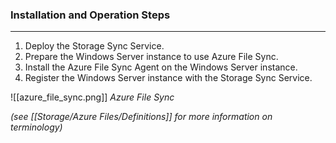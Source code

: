 ### Installation and Operation Steps
---
1. Deploy the Storage Sync Service.
2. Prepare the Windows Server instance to use Azure File Sync.
3. Install the Azure File Sync Agent on the Windows Server instance.
4. Register the Windows Server instance with the Storage Sync Service.

![[azure_file_sync.png]]
*Azure File Sync*

*(see [[Storage/Azure Files/Definitions]] for more information on terminology)*

